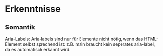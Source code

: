 # Erkenntnisse

## Semantik
Aria-Labels:
Aria-labels sind nur für Elemente nicht nötig, wenn das HTML-Element selbst sprechend ist: z.B. main braucht kein seperates aria-label, da es automatisch erkannt wird.
